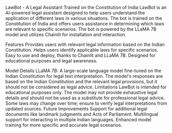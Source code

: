 LawBot - A Legal Assistant Trained on the Constitution of India
LawBot is an AI-powered legal assistant designed to help users understand the application of different laws in various situations. The bot is trained on the Constitution of India and offers users assistance in determining which laws are relevant to specific scenarios. The bot is powered by the LLaMA 7B model and utilizes Chainlit for installation and interaction.

Features
Provides users with relevant legal information based on the Indian Constitution.
Helps users identify applicable laws for specific scenarios.
Easy to use and deploy, thanks to Chainlit and LLaMA 7B.
Designed for educational purposes and legal awareness.

Model Details
LLaMA 7B: A large-scale language model fine-tuned on the Indian Constitution for legal text interpretation.
The model's responses are based on the Indian Constitution and the relevant legal provisions, but it should not be considered as legal advice.
Limitations
LawBot is intended for educational purposes only.
The model may not provide exhaustive legal details and should not be used as a substitute for professional legal advice.
Some laws may change over time; ensure to verify legal interpretations from updated sources.
Future Improvements
Support for additional legal documents like landmark judgments and Acts of Parliament.
Multilingual support for interacting in multiple Indian languages.
Enhanced model training for more specific and accurate legal scenarios.



